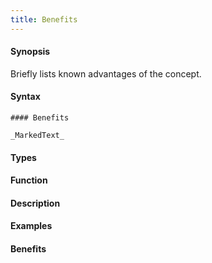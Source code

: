 ```yaml
---
title: Benefits
---
```


#### Synopsis

Briefly lists known advantages of the concept.

#### Syntax

```
#### Benefits

_MarkedText_
```

#### Types

#### Function

#### Description

#### Examples

#### Benefits


